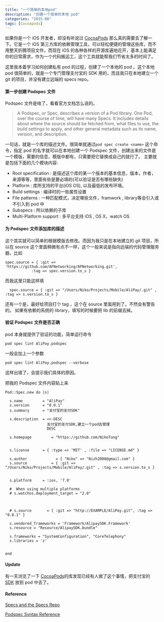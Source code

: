 ```yaml
---
title: "一个简单的本地pod"
description: "创建一个简单的本地 pod"
categories: "2015-08"
tags: [Cocoapods]
---
```


如果你是一个 iOS 开发者，却没有听说过 [CocoaPods](http://cocoapods.org) 那么真的需要去了解一下。它是一个 iOS 第三方库的依赖管理工具，可以轻松便捷的管理这些库，而不用整天折腾项目文件。而现在 iOS 的各种各样的开源库遍地花开，基本上能满足你的日常需求，作为一个代码搬运工，这个工具就能帮我们节省太多的时间了。

这里我本着学习如何创建私有 pod 的过程，创建了一个本地的 pod 。这个本地 pod 很简单的，就是一个专门管理支付宝的 SDK 用的，而且我只在本地建立一个 git 的项目，并没有建立远端的 specs repo。

#### 第一步创建 Podspec 文件

Podspec 文件是啥了，看看官方文档怎么说的。

> A Podspec, or Spec, describes a version of a Pod library. One Pod, over the course of time, will have many Specs. It includes details about where the source should be fetched from, what files to use, the build settings to apply, and other general metadata such as its name, version, and description.

一句话，就是一个库的描述文件。很简单就通过`pod spec create <name>` 这个命令，指定 pod 的名字就可以在本地创建一个 Podspec 文件，创建出来的文件是一个模版，需要的信息，模版中都有，只需要把它替换成自己的就行了。	主要就是包括下面的几个模块内容:

* Root specification : 是描述这个库的某一个版本的基本信息，版本，作者，来源等等，里面有些是要必填的(可以验证是否有哪些缺失)
* Platform : 库所支持的平台(iOS OS), 以及最低的发布环境。
* Build settings : 编译时的一些属性设置
* File patterns : 一种匹配模式，决定哪些文件，framwork , library等会引入或不引入到 pod 中
* Subspecs : 所以依赖的子库
* Multi-Platform support : 多平台支持 iOS , OS X，watch OS

#### 为 Podspec 文件添加库的描述

这个其实就可以简单的根据模版去修改。而因为我只是在本地建立的 git 项目，所以在 source 这个里面稍微有点不一样，这个一般来说是指向远端的代码管理服务器，比如

	spec.source = { :git => 'https://github.com/AFNetworking/AFNetworking.git',
                :tag => spec.version.to_s }

而我这里只能这样填

	  spec.source = { :git => "/Users/Niko/Projects/Mobile/AliPay/.git" , :tag => s.version.to_s }

还有一个是，最好给项目打个 tag ，这个在 source 里面用到了。不然会有警告的。
如果有依赖的系统的 library，填写的时候要把 lib 的前缀去掉。

#### 验证 Podspec 文件是否正确

pod 本身就提供了验证的功能，简单运行命令 

	pod spec lint AliPay.podspec 

一般会加上一个参数
	
	pod spec lint AliPay.podspec --verbose

这样出错了，会提示我们具体的原因。




把我的 Podspec 文件内容贴上来

	Pod::Spec.new do |s|

	  s.name         = "AliPay"
	  s.version      = "0.0.1"
	  s.summary      = "支付宝的支付SDK"

	  s.description  = <<-DESC
	                   支付宝的支付SDK,建立一个pod去管理
	                   DESC

	  s.homepage         = "https://github.com/NikoTung"


	  s.license      = { :type => 'MIT' , :file => "LICENSE.md" }

	  s.author             = { "Niko" => "Nizh2008@gmail.com" }
	  s.source           = { :git => "/Users/Niko/Projects/Mobile/AliPay/.git" , :tag => s.version.to_s }


	  s.platform     = :ios, '7.0'

	  #  When using multiple platforms
	  # s.watchos.deployment_target = "2.0"


	  
	  # s.source       = { :git => "http://EXAMPLE/AliPay.git", :tag => "0.0.1" }

	  s.vendored_frameworks = 'Framework/AlipaySDK.Framework'
	  s.resource = "Resource/AlipaySDK.bundle"

	  s.frameworks = "SystemConfiguration", "CoreTelephony"
	  s.libraries = 'z'


	end
		

#### Update

有一天浏览了一下 [CocoaPods](https://github.com/CocoaPods/CocoaPods)的库发现已经有人做了这个事情，把支付宝的 [SDK](https://github.com/beiliubei/AliPay) 放到 pod 中去了。



#### Reference 

[Specs and the Specs Repo](https://guides.cocoapods.org/making/specs-and-specs-repo.html)

[Podspec Syntax Reference](https://guides.cocoapods.org/syntax/podspec.html#specification)

